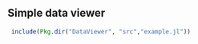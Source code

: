 Simple data viewer
------------------
```julia
 include(Pkg.dir("DataViewer", "src","example.jl"))
```
